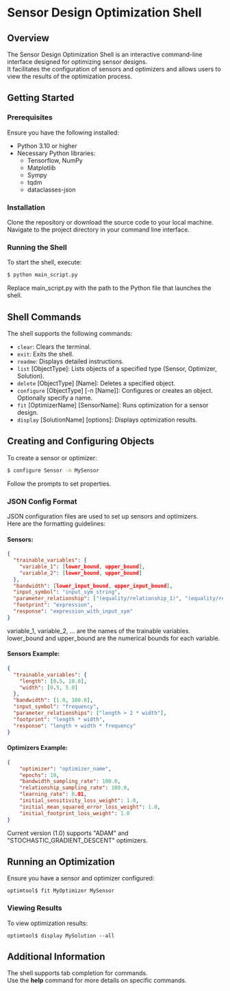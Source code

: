 # Sensor Design Optimization Shell
## Overview
<p>The Sensor Design Optimization Shell is an interactive command-line interface designed for optimizing sensor designs.<br>
It facilitates the configuration of sensors and optimizers and allows users to view the results of the optimization process.</p>

## Getting Started
### Prerequisites
<p>Ensure you have the following installed:</p>

- Python 3.10 or higher
- Necessary Python libraries: 
    - Tensorflow, NumPy
    - Matplotlib
    - Sympy
    - tqdm
    - dataclasses-json

### Installation
<p>Clone the repository or download the source code to your local machine.<br>
Navigate to the project directory in your command line interface.</p>

### Running the Shell
<p>To start the shell, execute:</p>

```bash
$ python main_script.py
```
<p>Replace main_script.py with the path to the Python file that launches the shell.</p>

## Shell Commands
<p>The shell supports the following commands:</p>

- `clear`: Clears the terminal.
- `exit`: Exits the shell.
- `readme`: Displays detailed instructions.
- `list` [ObjectType]: Lists objects of a specified type (Sensor, Optimizer, Solution).
- `delete` [ObjectType] [Name]: Deletes a specified object.
- `configure` [ObjectType] [-n [Name]]: Configures or creates an object. Optionally specify a name.
- `fit` [OptimizerName] [SensorName]: Runs optimization for a sensor design.
- `display` [SolutionName] [options]: Displays optimization results.

## Creating and Configuring Objects
<p>To create a sensor or optimizer:</p>

```bash
$ configure Sensor -n MySensor
```
<p>Follow the prompts to set properties.</p>

### JSON Config Format
<p>JSON configuration files are used to set up sensors and optimizers.<br> 
Here are the formatting guidelines:</p>

#### Sensors:
```json
{
  "trainable_variables": {
    "variable_1": [lower_bound, upper_bound],
    "variable_2": [lower_bound, upper_bound]
  },
  "bandwidth": [lower_input_bound, upper_input_bound],
  "input_symbol": "input_sym_string",
  "parameter_relationship": ["(equality/relationship_1)", "(equality/relatinoship_2)"],
  "footprint": "expression",
  "response": "expression_with_input_sym"
}
```
<p>variable_1, variable_2, ... are the names of the trainable variables.<br>
lower_bound and upper_bound are the numerical bounds for each variable.</p>

#### Sensors Example:
```json
{
  "trainable_variables": {
    "length": [0.5, 10.0],
    "width": [0.5, 5.0]
  },
  "bandwidth": [1.0, 100.0],
  "input_symbol": "frequency",
  "parameter_relationships": ["length > 2 * width"],
  "footprint": "length * width",
  "response": "length + width * frequency"
}
```

#### Optimizers Example:
```json
{
    "optimizer": "optimizer_name",
    "epochs": 10,
    "bandwidth_sampling_rate": 100.0,
    "relationship_sampling_rate": 100.0,
    "learning_rate": 0.01,
    "initial_sensitivity_loss_weight": 1.0,
    "initial_mean_squared_error_loss_weight": 1.0,
    "initial_footprint_loss_weight": 1.0
}
```
<p>Current version (1.0) supports "ADAM" and "STOCHASTIC_GRADIENT_DESCENT" optimizers.</p>

## Running an Optimization
<p>Ensure you have a sensor and optimizer configured:</p>

```console
optimtool$ fit MyOptimizer MySensor
```

### Viewing Results
<p>To view optimization results:</p>

```console
optimtool$ display MySolution --all
```

## Additional Information
<p>The shell supports tab completion for commands.<br>
Use the <strong>help</strong> command for more details on specific commands.</p>